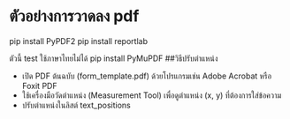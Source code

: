 # ตัวอย่างการวาดลง pdf
pip install PyPDF2
pip install reportlab

ตัวนี้ test ใช้ภาษาไทยไม่ได้
pip install PyMuPDF
##วิธีปรับตำแหน่ง
* เปิด PDF ต้นฉบับ (form_template.pdf) ด้วยโปรแกรมเช่น Adobe Acrobat หรือ Foxit PDF
* ใช้เครื่องมือวัดตำแหน่ง (Measurement Tool) เพื่อดูตำแหน่ง (x, y) ที่ต้องการใส่ข้อความ
* ปรับตำแหน่งในลิสต์ text_positions
